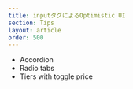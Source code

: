 ```yaml
---
title: inputタグによるOptimistic UI
section: Tips
layout: article
order: 500
---
```


* Accordion
* Radio tabs
* Tiers with toggle price

